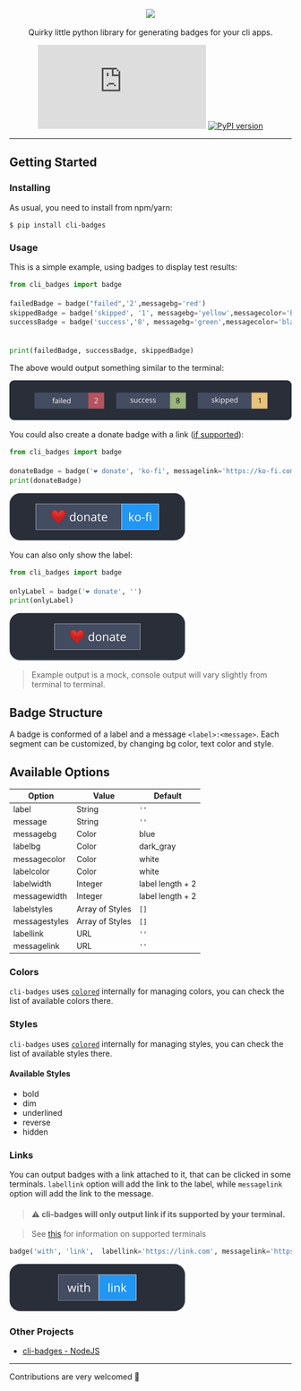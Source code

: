<div align="center">
  
  ![](https://vectr.com/kerff/ddbmvyZmm.svg?width=600&height=300&select=aNbKxciPh)
  
  Quirky little python library for generating badges for your cli apps.
  
  ![GitHub file size in bytes](https://img.shields.io/github/size/haideralipunjabi/cli-badges/cli_badges/cli_badges.py?style=flat-square)
  [![PyPI version](https://badge.fury.io/py/cli-badges.svg)](https://badge.fury.io/py/cli-badges)
</div>

---

## Getting Started

### Installing

As usual, you need to install from npm/yarn:

```
$ pip install cli-badges
```

### Usage

This is a simple example, using badges to display test results:

```python
from cli_badges import badge

failedBadge = badge("failed",'2',messagebg='red')
skippedBadge = badge('skipped', '1', messagebg='yellow',messagecolor='black')
successBadge = badge('success','8', messagebg='green',messagecolor='black')


print(failedBadge, successBadge, skippedBadge)
```

The above would output something similar to the terminal:

![output-example](https://raw.githubusercontent.com/haideralipunjabi/cli-badges/master/basic-output-example.png)

You could also create a donate badge with a link ([if supported](#links)):

```python
from cli_badges import badge

donateBadge = badge('❤️ donate', 'ko-fi', messagelink='https://ko-fi.com/logginjs');
print(donateBadge)
```

![donate-output-example.png](https://raw.githubusercontent.com/haideralipunjabi/cli-badges/master/donate-output-example.png)

You can also only show the label:

```python
from cli_badges import badge

onlyLabel = badge('❤️ donate', '')
print(onlyLabel)
```
![onlylabel-output-example](https://raw.githubusercontent.com/haideralipunjabi/cli-badges/master/onlylabel-output-example.png)

> Example output is a mock, console output will vary slightly from terminal to terminal.

## Badge Structure

A badge is conformed of a label and a message `<label>:<message>`. Each segment can be customized, by changing bg color, text color and style.

## Available Options

| Option | Value | Default |
|   ---  |  ---  |   ---   |
| label  | String | `''`     |
| message| String | `''`     |
| messagebg | Color | blue |
| labelbg | Color | dark_gray |
| messagecolor | Color | white |
| labelcolor | Color | white |
| labelwidth | Integer | label length + 2|
| messagewidth | Integer | label length + 2|
| labelstyles | Array of Styles | `[]` |
| messagestyles | Array of Styles | `[]`|
| labellink | URL | `''` |
| messagelink | URL | `''`|

### Colors

`cli-badges` uses [`colored`](https://pypi.org/project/colored/) internally for managing colors, you can check the list of available colors there.

### Styles
`cli-badges` uses [`colored`](https://pypi.org/project/colored/) internally for managing styles, you can check the list of available styles there.

#### Available Styles

* bold
* dim
* underlined
* reverse
* hidden

### Links

You can output badges with a link attached to it, that can be clicked in some terminals. `labellink` option will add the link to the label, while `messagelink` option will add the link to the message.

> #### ⚠︎ cli-badges will only output link if its supported by your terminal.

> See [this](https://gist.github.com/egmontkob/eb114294efbcd5adb1944c9f3cb5feda) for information on supported terminals

```python
badge('with', 'link',  labellink='https://link.com', messagelink='https://link2.com');
```
![withlink-output-example](https://raw.githubusercontent.com/haideralipunjabi/cli-badges/master/withlink-output-example.png)
### Other Projects
* [cli-badges - NodeJS](https://github.com/nombrekeff/cli-badges)

---

Contributions are very welcomed 🥰